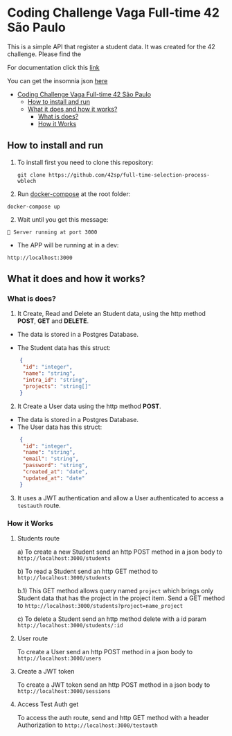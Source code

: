 # Coding Challenge Vaga Full-time 42 São Paulo

This is a simple API that register a student data. It was created for the 42 challenge. Please find the

For documentation click this [link](https://github.com/wblech/42_challenge/blob/master/documentation.md)

You can get the insomnia json [here](https://github.com/wblech/42_challenge/blob/master/insomnia)


- [Coding Challenge Vaga Full-time 42 São Paulo](#coding-challenge-vaga-full-time-42-são-paulo)
	- [How to install and run](#how-to-install-and-run)
	- [What it does and how it works?](#what-it-does-and-how-it-works)
		- [What is does?](#what-is-does)
		- [How it Works](#how-it-works)

## How to install and run

1) To install first you need to clone this repository:

   ```git
   git clone https://github.com/42sp/full-time-selection-process-wblech
   ```

2) Run [docker-compose](https://docs.docker.com/compose/) at the root folder:

```
docker-compose up
```

2) Wait until you get this message:

```
🐶 Server running at port 3000
```

* The APP will be running at in a dev:

```
http://localhost:3000
```

## What it does and how it works?

### What is does?

   1) It Create, Read and Delete an Student data, using the http method **POST**,
   **GET** and **DELETE**.

* The data is stored in a Postgres Database.

* The Student data has this struct:

```json
    {
     "id": "integer",
     "name": "string",
     "intra_id": "string",
     "projects": "string[]"
    }
```

   2) It Create a User data using the http method **POST**.

* The data is stored in a Postgres Database.
* The User data has this struct:

```json
    {
     "id": "integer",
     "name": "string",
     "email": "string",
	 "password": "string",
	 "created_at": "date",
	 "updated_at": "date"
    }
```

3) It uses a JWT authentication and allow a User authenticated to access a
`testauth` route.

### How it Works

1) Students route

   a) To create a new Student send an http POST method in a json body to
   `http://localhost:3000/students`

   b) To read a Student send an http GET method to `http://localhost:3000/students`

   b.1) This GET method allows query named `project` which brings only
   Student data that has the project in the project item.
   Send a GET method to `http://localhost:3000/students?project=name_project`

   c) To delete a Student send an http method delete with a id param
   `http://localhost:3000/students/:id`

2) User route

   To create a User send an http POST method in a json body to
   `http://localhost:3000/users`

3) Create a JWT token

   To create a JWT token send an http POST method in a json body to
   `http://localhost:3000/sessions`

4) Access Test Auth get

   To access the auth route, send and http GET method with a header Authorization
   to `http://localhost:3000/testauth`
